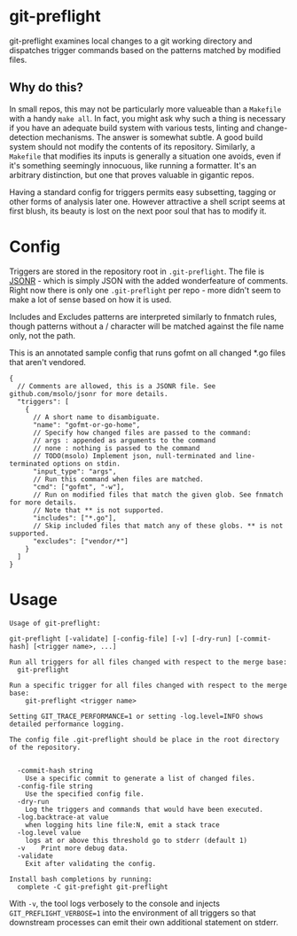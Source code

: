 # git-preflight

git-preflight examines local changes to a git working directory and dispatches trigger commands based on the patterns matched by modified files.

## Why do this?
In small repos, this may not be particularly more valueable than a `Makefile` with a handy `make all`. In fact, you might ask why such a thing is necessary if you have an adequate build system with various tests, linting and change-detection mechanisms.  The answer is somewhat subtle. A good build system should not modify the contents of its repository. Similarly, a `Makefile` that modifies its inputs is generally a situation one avoids, even if it's something seemingly innocuous, like running a formatter. It's an arbitrary distinction, but one that proves valuable in gigantic repos.

Having a standard config for triggers permits easy subsetting, tagging or other forms of analysis later one. However attractive a shell script seems at first blush, its beauty is lost on the next poor soul that has to modify it.

# Config

Triggers are stored in the repository root in `.git-preflight`. The file is [JSONR](https://github.com/msolo/jsonr) - which is simply JSON with the added wonderfeature of comments. Right now there is only one `.git-preflight` per repo - more didn't seem to make a lot of sense based on how it is used.

Includes and Excludes patterns are interpreted similarly to fnmatch rules, though patterns without a / character will be matched against the file name only, not the path.

This is an annotated sample config that runs gofmt on all changed *.go files that aren't vendored.

```
{
  // Comments are allowed, this is a JSONR file. See github.com/msolo/jsonr for more details.
  "triggers": [
    {
      // A short name to disambiguate.
      "name": "gofmt-or-go-home",
      // Specify how changed files are passed to the command:
      // args : appended as arguments to the command
      // none : nothing is passed to the command
      // TODO(msolo) Implement json, null-terminated and line-terminated options on stdin.
      "input_type": "args",
      // Run this command when files are matched.
      "cmd": ["gofmt", "-w"],
      // Run on modified files that match the given glob. See fnmatch for more details.
      // Note that ** is not supported.
      "includes": ["*.go"],
      // Skip included files that match any of these globs. ** is not supported.
      "excludes": ["vendor/*"]
    }
  ]
}
```

# Usage
```
Usage of git-preflight:

git-preflight [-validate] [-config-file] [-v] [-dry-run] [-commit-hash] [<trigger name>, ...]

Run all triggers for all files changed with respect to the merge base:
  git-preflight

Run a specific trigger for all files changed with respect to the merge base:
	git-preflight <trigger name>

Setting GIT_TRACE_PERFORMANCE=1 or setting -log.level=INFO shows detailed performance logging.

The config file .git-preflight should be place in the root directory of the repository.


  -commit-hash string
    Use a specific commit to generate a list of changed files.
  -config-file string
    Use the specified config file.
  -dry-run
    Log the triggers and commands that would have been executed.
  -log.backtrace-at value
    when logging hits line file:N, emit a stack trace
  -log.level value
    logs at or above this threshold go to stderr (default 1)
  -v	Print more debug data.
  -validate
    Exit after validating the config.

Install bash completions by running:
  complete -C git-prefight git-preflight
```

With `-v`, the tool logs verbosely to the console and injects `GIT_PREFLIGHT_VERBOSE=1` into the environment of all triggers so that downstream processes can emit their own additional statement on stderr.

